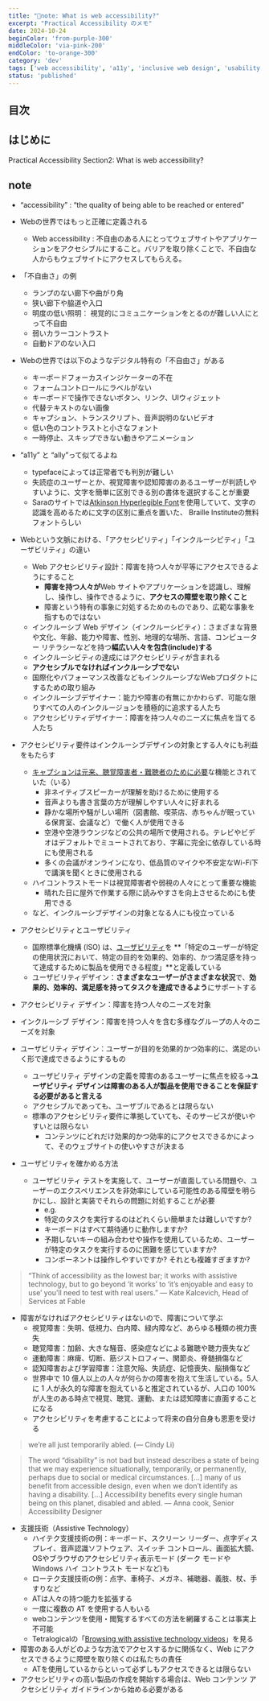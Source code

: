 ```yaml
---
title: "📝note: What is web accessibility?"
excerpt: "Practical Accessibility のメモ"
date: 2024-10-24
beginColor: 'from-purple-300'
middleColor: 'via-pink-200'
endColor: 'to-orange-300'
category: 'dev'
tags: ['web accessibility', 'a11y', 'inclusive web design', 'usability on the web', 'types of disabilities', 'barriers to access', 'assistive technology']
status: 'published'
---
```

## 目次

## はじめに

Practical Accessibility Section2: What is web accessibility?

## note

- “accessibility” : “the quality of being able to be reached or entered”
- Webの世界ではもっと正確に定義される
  - Web accessibility : 不自由のある人にとってウェブサイトやアプリケーションをアクセシブルにすること。バリアを取り除くことで、不自由な人からもウェブサイトにアクセスしてもらえる。
- 「不自由さ」の例
  - ランプのない廊下や曲がり角
  - 狭い廊下や脇道や入口
  - 明度の低い照明： 視覚的にコミュニケーションをとるのが難しい人にとって不自由
  - 弱いカラーコントラスト
  - 自動ドアのない入口

- Webの世界では以下のようなデジタル特有の「不自由さ」がある
  - キーボードフォーカスインジケーターの不在
  - フォームコントロールにラベルがない
  - キーボードで操作できないボタン、リンク、UIウィジェット
  - 代替テキストのない画像
  - キャプション、トランスクリプト、音声説明のないビデオ
  - 低い色のコントラストと小さなフォント
  - 一時停止、スキップできない動きやアニメーション
- “a11y” と “ally”って似てるよね
  - typefaceによっては正常者でも判別が難しい
  - 失読症のユーザーとか、視覚障害や認知障害のあるユーザーが判読しやすいように、文字を簡単に区別できる別の書体を選択することが重要
  - Saraのサイトでは[Atkinson Hyperlegible Font](https://www.brailleinstitute.org/freefont/)を使用していて、文字の認識を高めるために文字の区別に重点を置いた、 Braille Instituteの無料フォントらしい
- Webという文脈における、「アクセシビリティ」「インクルーシビティ」「ユーザビリティ」の違い
  - Web アクセシビリティ設計：障害を持つ人々が平等にアクセスできるようにすること
    - **障害を持つ人々が**Web サイトやアプリケーションを認識し、理解し、操作し、操作できるように、**アクセスの障壁を取り除くこと**
    - 障害という特有の事象に対処するためのものであり、広範な事象を指すものではない
  - インクルーシブ Web デザイン（インクルーシビティ）：さまざまな背景や文化、年齢、能力や障害、性別、地理的な場所、言語、コンピューター リテラシーなどを持つ**幅広い人々を包含(include)する**
  - インクルーシビティの達成にはアクセシビリティが含まれる
  - **アクセシブルでなければインクルーシブでない**
  - 国際化やパフォーマンス改善などもインクルーシブなWebプロダクトにするための取り組み
  - インクルーシブデザイナー：能力や障害の有無にかかわらず、可能な限りすべての人のインクルージョンを積極的に追求する人たち
  - アクセシビリティデザイナー：障害を持つ人々のニーズに焦点を当てる人たち
- アクセシビリティ要件はインクルーシブデザインの対象とする人々にも利益をもたらす
  - [キャプションは元来、聴覚障害者・難聴者のために必要](https://www.w3.org/WAI/WCAG22/quickref/?versions=2.1#captions-prerecorded)な機能とされていた（いる）
    - 非ネイティブスピーカーが理解を助けるために使用する
    - 音声よりも書き言葉の方が理解しやすい人々に好まれる
    - 静かな場所や騒がしい場所（図書館、喫茶店、赤ちゃんが眠っている保育室、会議など）で働く人が使用できる
    - 空港や空港ラウンジなどの公共の場所で使用される。テレビやビデオはデフォルトでミュートされており、字幕に完全に依存している時にも使用される
    - 多くの会議がオンラインになり、低品質のマイクや不安定なWi-Fi下で講演を聞くときに使用される
  - ハイコントラストモードは視覚障害者や弱視の人々にとって重要な機能
    - 晴れた日に屋外で作業する際に読みやすさを向上させるためにも使用できる
  - など、インクルーシブデザインの対象となる人にも役立っている
- アクセシビリティとユーザビリティ
  - 国際標準化機構 (ISO) は、[ユーザビリティ](https://www.iso.org/standard/63500.html)を **「特定のユーザーが特定の使用状況において、特定の目的を効果的、効率的、かつ満足感を持って達成するために製品を使用できる程度」**と定義している
  - ユーザビリティデザイン：**さまざまなユーザーがさまざまな状況**で、**効果的、効率的、満足感を持ってタスクを達成できるよう**にサポートする
- アクセシビリティ デザイン：障害を持つ人々のニーズを対象
- インクルーシブ デザイン：障害を持つ人々を含む多様なグループの人々のニーズを対象
- ユーザビリティ デザイン：ユーザーが目的を効果的かつ効率的に、満足のいく形で達成できるようにするもの
  - ユーザビリティ デザインの定義を障害のあるユーザーに焦点を絞る→**ユーザビリティ デザインは障害のある人が製品を使用できることを保証する必要があると言える**
  - アクセシブルであっても、ユーザブルであるとは限らない
  - 標準のアクセシビリティ要件に準拠していても、そのサービスが使いやすいとは限らない
    - コンテンツにどれだけ効果的かつ効率的にアクセスできるかによって、そのウェブサイトの使いやすさが決まる
- ユーザビリティを確かめる方法
  - ユーザビリティ テストを実施して、ユーザーが直面している問題や、ユーザーのエクスペリエンスを非効率にしている可能性のある障壁を明らかにし、設計と実装でそれらの問題に対処することが必要
    - e.g.
    - 特定のタスクを実行するのはどれくらい簡単または難しいですか?
    - キーボードはすべて期待通りに動作しますか?
    - 予期しないキーの組み合わせや操作を使用しているため、ユーザーが特定のタスクを実行するのに困難を感じていますか?
    - コンポーネントは操作しやすいですか? それとも複雑すぎますか?

> “Think of accessibility as the lowest bar; it works with assistive technology, but to go beyond ‘it works’ to ‘it’s enjoyable and easy to use’ you’ll need to test with real users.”
> — Kate Kalcevich, Head of Services at Fable

- 障害がなければアクセシビリティはないので、障害について学ぶ
  - 視覚障害：失明、低視力、白内障、緑内障など、あらゆる種類の視力喪失
  - 聴覚障害：加齢、大きな騒音、感染症などによる難聴や聴力喪失など
  - 運動障害：麻痺、切断、筋ジストロフィー、関節炎、脊髄損傷など
  - 認知障害および学習障害：注意欠陥、失読症、記憶喪失、脳損傷など
  - 世界中で 10 億人以上の人々が何らかの障害を抱えて生活している。5人に 1 人が永久的な障害を抱えていると推定されているが、人口の 100% が人生のある時点で視覚、聴覚、運動、または認知障害に直面することになる
  - アクセシビリティを考慮することによって将来の自分自身も恩恵を受ける

> we’re all just temporarily abled. (— Cindy Li)

> The word “disability” is not bad but instead describes a state of being that we may experience situationally, temporarily, or permanently, perhaps due to social or medical circumstances. […] many of us benefit from accessible design, even when we don’t identify as having a disability. […] Accessibility benefits every single human being on this planet, disabled and abled.
> — Anna cook, Senior Accessibility Designer

- 支援技術（Assistive Technology）
  - ハイテク支援技術の例：キーボード、スクリーン リーダー、点字ディスプレイ、音声認識ソフトウェア、スイッチ コントロール、画面拡大鏡、OSやブラウザのアクセシビリティ表示モード (ダーク モードや Windows ハイ コントラスト モードなど)も
  - ローテク支援技術の例：点字、車椅子、メガネ、補聴器、義肢、杖、手すりなど
  - ATは人々の持つ能力を拡張する
  - 一度に複数の AT を使用する人もいる
  - webコンテンツを使用・閲覧するすべての方法を網羅することは事実上不可能
  - Tetralogicalの「[Browsing with assistive technology videos](https://tetralogical.com/blog/2021/12/24/browsing-with-assistive-technology-videos/)」を見る
- 障害のある人がどのような方法でアクセスするかに関係なく、Web にアクセスできるように障壁を取り除くのは私たちの責任
  - ATを使用しているからといって必ずしもアクセスできるとは限らない
- アクセシビリティの高い製品の作成を開始する場合は、Web コンテンツ アクセシビリティ ガイドラインから始める必要がある
